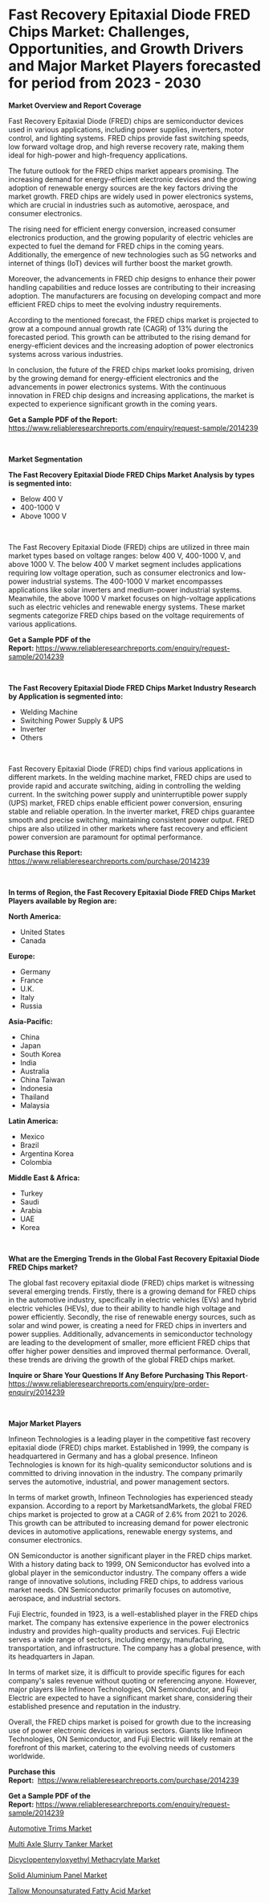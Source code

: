 <p><h1>Fast Recovery Epitaxial Diode FRED Chips Market: Challenges, Opportunities, and Growth Drivers and Major Market Players forecasted for period from 2023 - 2030</h1></p><p><strong>Market Overview and Report Coverage</strong></p>
<p><p>Fast Recovery Epitaxial Diode (FRED) chips are semiconductor devices used in various applications, including power supplies, inverters, motor control, and lighting systems. FRED chips provide fast switching speeds, low forward voltage drop, and high reverse recovery rate, making them ideal for high-power and high-frequency applications.</p><p>The future outlook for the FRED chips market appears promising. The increasing demand for energy-efficient electronic devices and the growing adoption of renewable energy sources are the key factors driving the market growth. FRED chips are widely used in power electronics systems, which are crucial in industries such as automotive, aerospace, and consumer electronics.</p><p>The rising need for efficient energy conversion, increased consumer electronics production, and the growing popularity of electric vehicles are expected to fuel the demand for FRED chips in the coming years. Additionally, the emergence of new technologies such as 5G networks and internet of things (IoT) devices will further boost the market growth.</p><p>Moreover, the advancements in FRED chip designs to enhance their power handling capabilities and reduce losses are contributing to their increasing adoption. The manufacturers are focusing on developing compact and more efficient FRED chips to meet the evolving industry requirements.</p><p>According to the mentioned forecast, the FRED chips market is projected to grow at a compound annual growth rate (CAGR) of 13% during the forecasted period. This growth can be attributed to the rising demand for energy-efficient devices and the increasing adoption of power electronics systems across various industries.</p><p>In conclusion, the future of the FRED chips market looks promising, driven by the growing demand for energy-efficient electronics and the advancements in power electronics systems. With the continuous innovation in FRED chip designs and increasing applications, the market is expected to experience significant growth in the coming years.</p></p>
<p><strong>Get a Sample PDF of the Report:</strong> <a href="https://www.reliableresearchreports.com/enquiry/request-sample/2014239">https://www.reliableresearchreports.com/enquiry/request-sample/2014239</a></p>
<p>&nbsp;</p>
<p><strong>Market Segmentation</strong></p>
<p><strong>The Fast Recovery Epitaxial Diode FRED Chips Market Analysis by types is segmented into:</strong></p>
<p><ul><li>Below 400 V</li><li>400-1000 V</li><li>Above 1000 V</li></ul></p>
<p>&nbsp;</p>
<p><p>The Fast Recovery Epitaxial Diode (FRED) chips are utilized in three main market types based on voltage ranges: below 400 V, 400-1000 V, and above 1000 V. The below 400 V market segment includes applications requiring low voltage operation, such as consumer electronics and low-power industrial systems. The 400-1000 V market encompasses applications like solar inverters and medium-power industrial systems. Meanwhile, the above 1000 V market focuses on high-voltage applications such as electric vehicles and renewable energy systems. These market segments categorize FRED chips based on the voltage requirements of various applications.</p></p>
<p><strong>Get a Sample PDF of the Report:</strong>&nbsp;<a href="https://www.reliableresearchreports.com/enquiry/request-sample/2014239">https://www.reliableresearchreports.com/enquiry/request-sample/2014239</a></p>
<p>&nbsp;</p>
<p><strong>The Fast Recovery Epitaxial Diode FRED Chips Market Industry Research by Application is segmented into:</strong></p>
<p><ul><li>Welding Machine</li><li>Switching Power Supply & UPS</li><li>Inverter</li><li>Others</li></ul></p>
<p>&nbsp;</p>
<p><p>Fast Recovery Epitaxial Diode (FRED) chips find various applications in different markets. In the welding machine market, FRED chips are used to provide rapid and accurate switching, aiding in controlling the welding current. In the switching power supply and uninterruptible power supply (UPS) market, FRED chips enable efficient power conversion, ensuring stable and reliable operation. In the inverter market, FRED chips guarantee smooth and precise switching, maintaining consistent power output. FRED chips are also utilized in other markets where fast recovery and efficient power conversion are paramount for optimal performance.</p></p>
<p><strong>Purchase this Report:</strong>&nbsp; <a href="https://www.reliableresearchreports.com/purchase/2014239">https://www.reliableresearchreports.com/purchase/2014239</a></p>
<p>&nbsp;</p>
<p><strong>In terms of Region, the Fast Recovery Epitaxial Diode FRED Chips Market Players available by Region are:</strong></p>
<p>
    <p> <strong> North America: </strong>
        <ul>
            <li>United States</li>
            <li>Canada</li>
        </ul>
        </p> 
    <p> <strong> Europe: </strong>
        <ul>
            <li>Germany</li>
            <li>France</li>
            <li>U.K.</li>
            <li>Italy</li>
            <li>Russia</li>
        </ul>
        </p> 
    <p> <strong> Asia-Pacific: </strong>
        <ul>
            <li>China</li>
            <li>Japan</li>
            <li>South Korea</li>
            <li>India</li>
            <li>Australia</li>
            <li>China Taiwan</li>
            <li>Indonesia</li>
            <li>Thailand</li>
            <li>Malaysia</li>
        </ul>
        </p> 
    <p> <strong> Latin America: </strong>
        <ul>
            <li>Mexico</li>
            <li>Brazil</li>
            <li>Argentina Korea</li>
            <li>Colombia</li>
        </ul>
        </p> 
    <p> <strong> Middle East & Africa: </strong>
        <ul>
            <li>Turkey</li>
            <li>Saudi</li>
            <li>Arabia</li>
            <li>UAE</li>
            <li>Korea</li>
        </ul>
    </p>
    </p>
<p>&nbsp;</p>
<p><strong>What are the Emerging Trends in the Global Fast Recovery Epitaxial Diode FRED Chips market?</strong></p>
<p><p>The global fast recovery epitaxial diode (FRED) chips market is witnessing several emerging trends. Firstly, there is a growing demand for FRED chips in the automotive industry, specifically in electric vehicles (EVs) and hybrid electric vehicles (HEVs), due to their ability to handle high voltage and power efficiently. Secondly, the rise of renewable energy sources, such as solar and wind power, is creating a need for FRED chips in inverters and power supplies. Additionally, advancements in semiconductor technology are leading to the development of smaller, more efficient FRED chips that offer higher power densities and improved thermal performance. Overall, these trends are driving the growth of the global FRED chips market.</p></p>
<p><strong>Inquire or Share Your Questions If Any Before Purchasing This Report</strong>- <a href="https://www.reliableresearchreports.com/enquiry/pre-order-enquiry/2014239">https://www.reliableresearchreports.com/enquiry/pre-order-enquiry/2014239</a></p>
<p>&nbsp;</p>
<p><strong>Major Market Players</strong></p>
<p><p>Infineon Technologies is a leading player in the competitive fast recovery epitaxial diode (FRED) chips market. Established in 1999, the company is headquartered in Germany and has a global presence. Infineon Technologies is known for its high-quality semiconductor solutions and is committed to driving innovation in the industry. The company primarily serves the automotive, industrial, and power management sectors.</p><p>In terms of market growth, Infineon Technologies has experienced steady expansion. According to a report by MarketsandMarkets, the global FRED chips market is projected to grow at a CAGR of 2.6% from 2021 to 2026. This growth can be attributed to increasing demand for power electronic devices in automotive applications, renewable energy systems, and consumer electronics.</p><p>ON Semiconductor is another significant player in the FRED chips market. With a history dating back to 1999, ON Semiconductor has evolved into a global player in the semiconductor industry. The company offers a wide range of innovative solutions, including FRED chips, to address various market needs. ON Semiconductor primarily focuses on automotive, aerospace, and industrial sectors.</p><p>Fuji Electric, founded in 1923, is a well-established player in the FRED chips market. The company has extensive experience in the power electronics industry and provides high-quality products and services. Fuji Electric serves a wide range of sectors, including energy, manufacturing, transportation, and infrastructure. The company has a global presence, with its headquarters in Japan.</p><p>In terms of market size, it is difficult to provide specific figures for each company's sales revenue without quoting or referencing anyone. However, major players like Infineon Technologies, ON Semiconductor, and Fuji Electric are expected to have a significant market share, considering their established presence and reputation in the industry.</p><p>Overall, the FRED chips market is poised for growth due to the increasing use of power electronic devices in various sectors. Giants like Infineon Technologies, ON Semiconductor, and Fuji Electric will likely remain at the forefront of this market, catering to the evolving needs of customers worldwide.</p></p>
<p><strong>Purchase this Report:</strong>&nbsp;&nbsp;<a href="https://www.reliableresearchreports.com/purchase/2014239">https://www.reliableresearchreports.com/purchase/2014239</a></p>
<p></p>
<p><strong>Get a Sample PDF of the Report:</strong>&nbsp;<a href="https://www.reliableresearchreports.com/enquiry/request-sample/2014239">https://www.reliableresearchreports.com/enquiry/request-sample/2014239</a></p>
<p><p><a href="https://www.linkedin.com/pulse/automotive-trims-market-challenges-opportunities-growth-drivers-e2xre/">Automotive Trims Market</a></p><p><a href="https://github.com/gaydyna/Market-Research-Report-List-1/blob/main/multi-axle-slurry-tanker-market.md">Multi Axle Slurry Tanker Market</a></p><p><a href="https://medium.com/@draft.web.back/decoding-dicyclopentenyloxyethyl-methacrylate-market-metrics-market-share-trends-and-growth-b2afa0bcf07b">Dicyclopentenyloxyethyl Methacrylate Market</a></p><p><a href="https://medium.com/@wall.see.write/solid-aluminium-panel-market-trends-and-market-analysis-forecasted-for-period-2023-2030-4da74a78c551">Solid Aluminium Panel Market</a></p><p><a href="https://github.com/amonskiyk/Market-Research-Report-List-1/blob/main/tallow-monounsaturated-fatty-acid-market.md">Tallow Monounsaturated Fatty Acid Market</a></p></p>